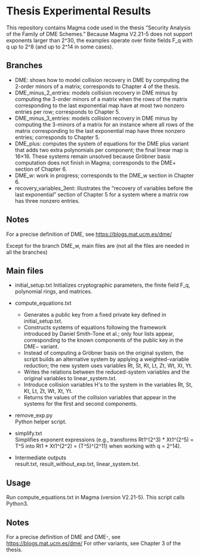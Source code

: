 # Thesis Experimental Results

This repository contains Magma code used in the thesis “Security Analysis of the Family of DME Schemes.” Because Magma V2.21-5 does not support exponents larger than 2^30, the examples operate over finite fields F_q with q up to 2^8 (and up to 2^14 in some cases).

## Branches
- DME: shows how to model collision recovery in DME by computing the 2-order minors of a matrix; corresponds to Chapter 4 of the thesis.
- DME_minus_2_entries: models collision recovery in DME minus by computing the 3-order minors of a matrix when the rows of the matrix corresponding to the last exponential map have at most two nonzero entries per row; corresponds to Chapter 5.
- DME_minus_3_entries: models collision recovery in DME minus by computing the 3-minors of a matrix for an instance where all rows of the matrix corresponding to the last exponential map have three nonzero entries; corresponds to Chapter 5.
- DME_plus: computes the system of equations for the DME plus variant that adds two extra polynomials per component; the final linear map is 16×16. These systems remain unsolved because Gröbner basis computation does not finish in Magma; corresponds to the DME+ section of Chapter 6.
- DME_w: work in progress; corresponds to the DME_w section in Chapter 6.
- recovery_variables_3ent: illustrates the “recovery of variables before the last exponential” section of Chapter 5 for a system where a matrix row has three nonzero entries.

## Notes
For a precise definition of DME, see https://blogs.mat.ucm.es/dme/



Except for the branch DME_w, main files are (not all the files are needed in all the branches)

## Main files

- initial_setup.txt 
  Initializes cryptographic parameters, the finite field F_q, polynomial rings, and matrices.

- compute_equations.txt  
  - Generates a public key from a fixed private key defined in initial_setup.txt.  
  - Constructs systems of equations following the framework introduced by Daniel Smith-Tone et al.; only four lists appear, corresponding to the known components of the public key in the DME−     variant.  
  - Instead of computing a Gröbner basis on the original system, the script builds an alternative system by applying a weighted-variable reduction; the new system uses variables Rt, St, Kt, Lt, Zt, Wt, Xt, Yt.  
  - Writes the relations between the reduced-system variables and the original variables to linear_system.txt.  
  - Introduce collision variables H's to the system in the variables Rt, St, Kt, Lt, Zt, Wt, Xt, Yt.
  - Returns the values of the collision variables that appear in the systems for the first and second components.

- remove_exp.py  
  Python helper script.

- simplify.txt  
  Simplifies exponent expressions (e.g., transforms Rt1^(2^3) * Xt1^(2^5) = T^5 into Rt1 * Xt1^(2^2) = (T^5)^(2^11) when working with q = 2^14).

- Intermediate outputs  
  result.txt, result_without_exp.txt, linear_system.txt.

## Usage

Run compute_equations.txt in Magma (version V2.21-5). This script calls Python3.

## Notes

For a precise definition of DME and DME-, see https://blogs.mat.ucm.es/dme/
For other variants, see Chapter 3 of the thesis.
